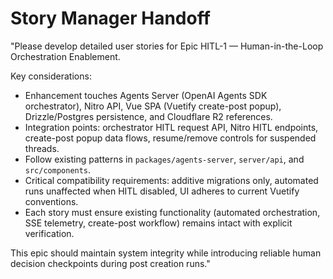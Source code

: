 # Story Manager Handoff
"Please develop detailed user stories for Epic HITL-1 — Human-in-the-Loop Orchestration Enablement.

Key considerations:
- Enhancement touches Agents Server (OpenAI Agents SDK orchestrator), Nitro API, Vue SPA (Vuetify create-post popup), Drizzle/Postgres persistence, and Cloudflare R2 references.
- Integration points: orchestrator HITL request API, Nitro HITL endpoints, create-post popup data flows, resume/remove controls for suspended threads.
- Follow existing patterns in `packages/agents-server`, `server/api`, and `src/components`.
- Critical compatibility requirements: additive migrations only, automated runs unaffected when HITL disabled, UI adheres to current Vuetify conventions.
- Each story must ensure existing functionality (automated orchestration, SSE telemetry, create-post workflow) remains intact with explicit verification.

This epic should maintain system integrity while introducing reliable human decision checkpoints during post creation runs."

